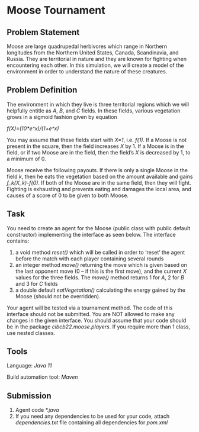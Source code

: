 # Moose Tournament

## Problem Statement
Moose are large quadrupedal herbivores which range in Northern longitudes from the Northern United States, Canada, Scandinavia, and Russia. They are territorial in nature and they are known for fighting when encountering each other. In this simulation, we will create a model of the environment in order to understand the nature of these creatures.

## Problem Definition
The environment in which they live is three territorial regions which we will helpfully entitle as _A_, _B_, and _C_ fields. In these fields, various vegetation grows in a sigmoid fashion given by equation

_f(X)=(10*e^x)/(1+e^x)_

You may assume that these fields start with _X=1_, i.e. _f(1)_. If a Moose is not present in the square, then the field increases _X_ by 1. If a Moose is in the field, or if two Moose are in the field, then the field’s _X_ is decreased by 1, to a minimum of 0.

Moose receive the following payouts. If there is only a single Moose in the field _k_, then he eats the vegetation based on the amount available and gains _f_k(X_k)-f(0)_. If both of the Moose are in the same field, then they will fight. Fighting is exhausting and prevents eating and damages the local area, and causes of a score of 0 to be given to both Moose.

## Task
You need to create an agent for the Moose (public class with public default constructor) implementing the interface as seen below. The interface contains:
1. a void method _reset()_ which will be called in order to ‘reset’ the agent before the match with each player containing several rounds
2. an integer method _move()_ returning the move which is given based on the last opponent move (0 – if this is the first move), and the current _X_ values for the three fields. The _move()_ method returns 1 for _A_, 2 for _B_ and 3 for _C_ fields
3. a double default _eatVegetation()_ calculating the energy gained by the Moose (should not be overridden).
      
Your agent will be tested via a tournament method. The code of this interface should not be submitted. You are NOT allowed to make any changes in the given interface. You should assume that your code should be in the package _cibcb22.moose.players_. If you require more than 1 class, use nested classes.

## Tools
Language: _Java 11_

Build automation tool: _Maven_

## Submission
1. Agent code _*.java_
2. If you need any dependencies to be used for your code, attach _dependencies.txt_ file containing all dependencies for _pom.xml_